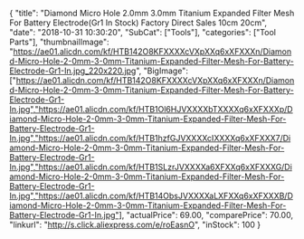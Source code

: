 {
	"title": "Diamond Micro Hole 2.0mm 3.0mm Titanium Expanded Filter Mesh For Battery Electrode(Gr1 In Stock) Factory Direct Sales 10cm 20cm",
	"date": "2018-10-31 10:30:20",
	"SubCat": ["Tools"],
	"categories": ["Tool Parts"],
	"thumbnailImage": "https://ae01.alicdn.com/kf/HTB142O8KFXXXXcVXpXXq6xXFXXXn/Diamond-Micro-Hole-2-0mm-3-0mm-Titanium-Expanded-Filter-Mesh-For-Battery-Electrode-Gr1-In.jpg_220x220.jpg",
	"BigImage": ["https://ae01.alicdn.com/kf/HTB142O8KFXXXXcVXpXXq6xXFXXXn/Diamond-Micro-Hole-2-0mm-3-0mm-Titanium-Expanded-Filter-Mesh-For-Battery-Electrode-Gr1-In.jpg","https://ae01.alicdn.com/kf/HTB1Ol6HJVXXXXbTXXXXq6xXFXXXp/Diamond-Micro-Hole-2-0mm-3-0mm-Titanium-Expanded-Filter-Mesh-For-Battery-Electrode-Gr1-In.jpg","https://ae01.alicdn.com/kf/HTB1hzfGJVXXXXcIXXXXq6xXFXXX7/Diamond-Micro-Hole-2-0mm-3-0mm-Titanium-Expanded-Filter-Mesh-For-Battery-Electrode-Gr1-In.jpg","https://ae01.alicdn.com/kf/HTB1SLzrJVXXXXa6XFXXq6xXFXXXG/Diamond-Micro-Hole-2-0mm-3-0mm-Titanium-Expanded-Filter-Mesh-For-Battery-Electrode-Gr1-In.jpg","https://ae01.alicdn.com/kf/HTB14ObsJVXXXXaLXFXXq6xXFXXXB/Diamond-Micro-Hole-2-0mm-3-0mm-Titanium-Expanded-Filter-Mesh-For-Battery-Electrode-Gr1-In.jpg"],
	"actualPrice": 69.00,
	"comparePrice": 70.00,
	"linkurl": "http://s.click.aliexpress.com/e/roEasnO",
	"inStock": 100
}
